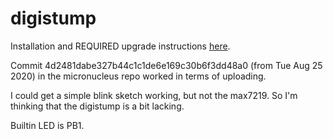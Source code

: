 # digistump

Installation and REQUIRED upgrade instructions 
[here](https://kovo-blog.blogspot.com/2019/01/how-to-upgrade-bootloader-on-digistump.html).

Commit 4d2481dabe327b44c1c1de6e169c30b6f3dd48a0 (from Tue Aug 25 2020) in the 
micronucleus repo worked in terms of uploading.

I could get a simple blink sketch working, but not the max7219. 
So I'm thinking that the digistump is a bit lacking.

Builtin LED is PB1.
